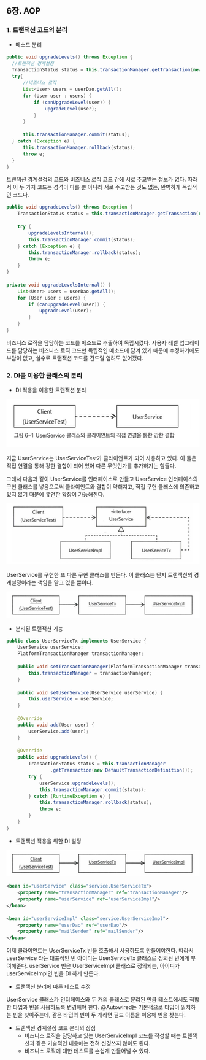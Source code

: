 ## 6장. AOP

### 1. 트랜잭션 코드의 분리

- 메소드 분리

```java
public void upgradeLevels() throws Exception {
  //트랜잭션 경계설정
  TransactionStatus status = this.transactionManager.getTransaction(new DefaultTransactionDefinition());
  try{
      //비즈니스 로직
      List<User> users = userDao.getAll();
      for (User user : users) {
          if (canUpgradeLevel(user)) {
              upgradeLevel(user);
          }
      }

      this.transactionManager.commit(status);
  } catch (Exception e) {
      this.transactionManager.rollback(status);
      throw e;
  }
}
```

트랜잭션 경계설정의 코드와 비즈니스 로직 코드 간에 서로 주고받는 정보가 없다. 따라서 이 두 가지 코드는 성격이 다를 뿐 아니라 서로 주고받는 것도 없는, 완벽하게 독립적인 코드다.

```java
public void upgradeLevels() throws Exception {
    TransactionStatus status = this.transactionManager.getTransaction(new DefaultTransactionDefinition());

    try {
        upgradeLevelsInternal();   
        this.transactionManager.commit(status);
    } catch (Exception e) {
        this.transactionManager.rollback(status);
        throw e;
    }
}

private void upgradeLevelsInternal() {
    List<User> users = userDao.getAll();
    for (User user : users) {
        if (canUpgradeLevel(user)) {
            upgradeLevel(user);
        }
    }
}

```
비즈니스 로직을 담당하는 코드를 메소드로 추출하여 독립시켰다. 사용자 레벨 업그레이드를 담당하는 비즈니스 로직 코드만 독립적인 메소드에 담겨 있기 때문에 수정하기에도 부담이 없고, 실수로 트랜잭션 코드를 건드릴 염려도 없어졌다.

### 2. DI를 이용한 클래스의 분리

- DI 적용을 이용한 트랜잭션 분리

![img](https://github.com/dilmah0203/TIL/blob/main/Image/Transaction%20Separation.png)

지금 UserService는 UserServiceTest가 클라이언트가 되어 사용하고 있다. 이 둘은 직접 연결을 통해 강한 결합이 되어 있어 다른 무엇인가를 추가하기는 힘들다.

그래서 다음과 같이 UserService를 인터페이스로 만들고 UserService 인터페이스의 구현 클래스를 넣음으로써 클라이언트와 결합이 약해지고, 직접 구현 클래스에 의존하고 있지 않기 때문에 유연한 확장이 가능해진다.

![img2](https://github.com/dilmah0203/TIL/blob/main/Image/Transaction%20Separation1.png)

UserService를 구현한 또 다른 구현 클래스를 만든다. 이 클래스는 단지 트랜잭션의 경계설정이라는 책임을 맡고 있을 뿐이다.

![img3](https://github.com/dilmah0203/TIL/blob/main/Image/Transaction%20Separation2.png)

- 분리된 트랜잭션 기능

```java
public class UserServiceTx implements UserService {
    UserService userService;
    PlatformTransactionManager transactionManager;

    public void setTransactionManager(PlatformTransactionManager transactionManager) {
        this.transactionManager = transactionManager;
    }

    public void setUserService(UserService userService) {
        this.userService = userService;
    }

    @Override
    public void add(User user) {
        userService.add(user);
    }

    @Override
    public void upgradeLevels() {
        TransactionStatus status = this.transactionManager
                .getTransaction(new DefaultTransactionDefinition());
        try {
            userService.upgradeLevels();
            this.transactionManager.commit(status);
        } catch (RuntimeException e) {
            this.transactionManager.rollback(status);
            throw e;
        }
    }
}
```

- 트랜잭션 적용을 위한 DI 설정

![img4](https://github.com/dilmah0203/TIL/blob/main/Image/Transaction%20Separation3.png)

```xml
<bean id="userService" class="service.UserServiceTx">
    <property name="transactionManager" ref="transactionManager"/>
    <property name="userService" ref="userServiceImpl"/>
</bean>

<bean id="userServiceImpl" class="service.UserServiceImpl">
    <property name="userDao" ref="userDao"/>
    <property name="mailSender" ref="mailSender"/>
</bean>
```
이제 클라이언트는 UserServiceTx 빈을 호출해서 사용하도록 만들어야한다. 따라서 userService 라는 대표적인 빈 아이디는 UserServiceTx 클래스로 정의된 빈에게 부여해준다. userService 빈은 UserServiceImpl 클래스로 정의되는, 아이디가 userServiceImpl인 빈을 DI 하게 만든다.

- 트랜잭션 분리에 따른 테스트 수정

UserService 클래스가 인터페이스와 두 개의 클래스로 분리된 만큼 테스트에서도 적합한 타입과 빈을 사용하도록 변경해야 한다. @Autowired는 기본적으로 타입이 일치하는 빈을 찾아주는데, 같은 타입의 빈이 두 개라면 필드 이름을 이용해 빈을 찾는다.

- 트랜잭션 경계설정 코드 분리의 장점
  - 비즈니스 로직을 담당하고 있는 UserServiceImpl 코드를 작성할 때는 트랜잭션과 같은 기술적인 내용에는 전혀 신경쓰지 않아도 된다.
  - 비즈니스 로직에 대한 테스트를 손쉽게 만들어낼 수 있다.

